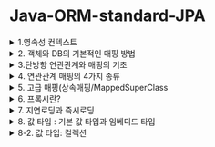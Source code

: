 # Java-ORM-standard-JPA


<details>
  <summary>1.영속성 컨텍스트</summary>
  <div markdown="1">
  

### 1. 영속성 컨텍스트

-영속성 컨텍스트는 JPA에서 가장 중요한 개념중 하나로,  **논리적인 개념, 눈에 보이지 않으며 Entity를 영구히 저장하는 환경** 이라는 뜻이다.



영속성 컨텍스트를 이해하기전에 먼저 EntityManagerFactory와 EntityManager를 간단하게 이해하고 넘어가자.



- EntityManagerFactory는 고객이 요청이 올 때마다 (쓰레드가 하나 생성될 때마다) EntityManager를 생성한다.
- EntityManager는 내부적으로 DB connection pool을 사용해서 DB에 접근한다.
- EntityManagerFactory
  - JPA 는 EntityManagerFactory 를 만들어야 한다.
  - application loading 시점에 DB 당 딱 하나만 생성되어야 한다.
  -  WAS 가 종료되는 시점에 EntityManagerFactory 를 닫는다. 그래야 내부적으로 Connection pooling 에 대한 Resource 가 Release 된다.

- EntityManager
  - 실제 Transaction 단위를 수행할 때마다 생성한다.
  - 즉, 고객의 요청이 올 때마다 사용했다가 닫는다.
  - thread 간에 공유하면 안된다. (사용하고 버려야 한다.)
- EntityTransaction
  - Data 를 “변경”하는 모든 작업은 반드시 Transaction 안에서 이루어져야 한다.
  - 단순한 조회의 경우는 상관없음.
  - 

엔티티의 생명주기는 크게 4가지로 나뉜다.

1. 비영속(new/ transient ) 상태 : 영속성 컨텍스트와 전혀 관계가 없는 새로운 상태

   ![비영속상태](https://user-images.githubusercontent.com/39195377/97031972-06513980-159c-11eb-81c4-fde00dc09533.PNG)

   -객체를 단순히 '생성만' 한 상태로, 영속성 컨텍스트와는 전혀 관계가 없다.

   ```java
   Member member = new Member();
   member.setId("member1");
   member.setUsername("회원1");
   ```

   

2. 영속(managed) 상태 : 영속성 컨텍스트에 **관리** 되는 상태

  ![영속상태](https://user-images.githubusercontent.com/39195377/97031995-0cdfb100-159c-11eb-8bf9-e03d3a4b43eb.PNG)


   -영속성 컨텍스트에 저장되어있는 상태

   -persist는 DB에 쿼리를 날려 DB에 저장하는 작업이 아닌, 객체(Entity)를 영속성 컨텍스트에 저장하는 작업

   ```java
   // 객체를 생성한 상태 (비영속)
   Member member = new Member();
   member.setId("member1");
   member.setUsername("회원1");
   EntityManager entityManager = entityManagerFactory.createEntityManager();
   entityManager.getTransaction().begin();
   // 객체를 저장한 상태 (영속)
   entityManager.persist(member);
   ```

   

3. 준영속(detached) 상태 : 영속성 컨텍스트에 있다가 빠져나온(분리)된 상태

   -영속성 컨텍스트에서 지운 상태

   ```java
   // 회원 엔티티를 영속성 컨텍스트에서 분리, 준영속 상태
   entityManager.detach(member);
   ```

   

4. 삭제(removed) 상태 : 삭제된 상태

   -실제로 DB에서 삭제를 요청한 상태

   ```java
   // 객체를 삭제한 상태
   entityManager.remove(member);
   ```



★1차캐시 : 영속성 컨텍스트에는 1차캐시라는것이 존재하는데, 1차캐시를 영속성 컨텍스트라고 이해해도 좋다.

![1차캐시](https://user-images.githubusercontent.com/39195377/97031946-00f3ef00-159c-11eb-9a44-cdbbc0414d51.PNG)

```java
//엔티티를 생성한 상태(비영속) 
Member member = new Member(); 
member.setId("member1"); 
member.setUsername("회원1");   
//엔티티를 영속(1차캐시에 저장)
em.persist(member);
```



**영속성 컨텍스트는 아래와 같은 메커니즘을 가지고 동작한다. Member라는 객체로 예를 들겠다.**

1. 먼저 JPA에서 member라는 객체를 조회하면, DB에 select 쿼리문을 날려서 조회를 하기 전에 1차캐시에 조회하려던 member가 저장되어있는지 확인한다.
2. 만약 1차캐시에 **이미 저장되어있다면** 조회 쿼리를 날리지 않고 1차 캐시에 있는 데이터를 가져온다.
3. 만약 1차 캐시에 데이터가 존재하지 않는다면 조회 쿼리를 날린 후 DB에서 조회를 하고 1차캐시에 저장한 다음에 값을 반환한다.

그러나 사실 1차 캐시는 큰 성능 이점을 가지고 있지는 않다. 

EntityManger는 트랜잭션 단위로 만들고, 해당 DB 트랜잭션이 종료될때 같이 종료된다. 즉 1차 캐시도 모두 소멸되기 때문에 아주 짧은 찰나의 순간에만 성능 이점을 가진다.



★영속성 컨텍스트는 동일성을 보장한다.

```java
Member a = entityManager.find(Member.class, "member1");
Member b = entityManager.find(Member.class, "member1");
System.out.println(a == b); // 동일성 비교 true
```

- 영속 Entity 동일성(==비교) 를 보장해준다.
- member1 이라는 Entity를 2번 조회하면, select 조회 쿼리가 한번만 나가고, 그 이후에 조회되는것은 1차캐시에 가져오기때문에 조회쿼리가 나가지 않는다.



★엔티티 등록시, 트랜잭션을 지원하는 쓰기지연

```java
transaction.begin(); // Transaction 시작
entityManager.persist(memberA);
entityManager.persist(memberB);
// 이때까지 INSERT SQL을 DB에 보내지 않는다.
// 커밋하는 순간 DB에 INSERT SQL을 보낸다.
transaction.commit(); // Transaction 커밋 

```

![쓰기지연](https://user-images.githubusercontent.com/39195377/97031981-09e4c080-159c-11eb-95e1-bdf569314fb8.PNG)

쓰기지연은 아래와 같은 메커니즘으로 실행된다.

1. entityManager.persist(memberA) 가 실행되면, memberA를 1차캐시에 저장한다.
2. 1)과 동시에 JPA가 Entity를 분석하여 insert 쿼리를 만든다.
3. insert 쿼리를 바로 실행하지 않고 쓰기 지연 SQL 저장소에 쌓아둔다.
4. memberB도 동일하게 이루어진다.
5. tansaction.commit() 호출과 동시에 쓰기지연 SQL 저장소에 쌓여있는 쿼리들을 실행한다.



★JPA는 엔티티 '수정'시 변경 감지(Dirty Checking)을 지원한다.

```java
transaction.begin(); // Transaction 시작

// 영속 엔티티 조회
Member memberA = em.find(Member.class, "memberA");

// 영속 엔티티 데이터 수정
memberA.setUsername("hi");
memberA.setAge(10);

transaction.commit(); // Transaction 커밋
```

위 코드는 이미 생성된 entity의 정보를 변경하는 과정이다. 이 과정을 보면 아래와 같은 의문이 생길 수 있다.

```java
 em.update(member) 또는 em.persist(member) 
     //이런 코드가 있어야 하지 않을까???
```

아니다. 필요없다. Entity 데이터만 수정하고 commit하면 알아서 DB에 반영된다.

즉, 데이터를 set하면 해당 데이터의 변경을 감지하여 자동으로 UPDATE 쿼리가 실행된다.

**(실무에서는 set 사용을 지양해야 한다.)**

![변경감지](https://user-images.githubusercontent.com/39195377/97031963-04877600-159c-11eb-830d-96fa1dbff703.PNG)

변경 감지는 아래와같은 매커니즘으로 동작한다.

1. commit()을 하면 , <u>**flush()**</u> 가 일어날때 1차캐시에 있는 스냅샷과 일일이 비교한다.
2. 변경사항이 있으면 UPDATE 쿼리를 만들어서 쓰기 지연 SQL에 쌓아둔다.
3. UPDATE 쿼리 실행 후 commit() 한다

<u>**flush()**</u> : 영속성 컨텍스트에 저장된 데이터들을 DB에 반영하는 작업 (commit할때 자동으로 발생) 이다. <u>여기서 주의해야 할 점은, flush()는 영속성 컨텍스트의 값을 비우는 작업이 아니고, 단순히 DB에 반영하는 작업이다.</u>



JPA에서 flush는 아래 세 가지 상황에 발생한다.

1. entityManager.flush() 로 직접 호출
2. 트랜잭션 커밋 
3. JPQL 쿼리를 실행

3번의 경우(JPQL 쿼리 실행시 자동으로 flush)의 이유는 아래와 같다.

```java
entityManager.persist(memberA);
entityManager.persist(memberB);
entityManager.persist(memberC);

//바로 아래에 JPQL을 실행한다고 가정해보자. 
//여기선 간단하게 member를 조회하는 JPQL을 실행한다고 가정
query = entityManager.createQuery("select m from member m", Member.class);
List<Member> members = query.getResultList();
```

만약 위의 코드와 같이 memberA~memberC까지 영속성 컨텍스트에 저장했다고 가정하자.

아직 트랜잭션 커밋이 일어나기 전이라 memberA~memberC는 DB에 저장되기 전 상태이다.

따라서 JPQL 실행시 아무런 값도 반환되지 않는다.

이러한 문제를 방지하기 위해 JPA는 기본적으로 JPQL 실행시 자동으로 flush를 실행한다.


  </div>
</details>

<details>
  <summary>2. 객체와 DB의 기본적인 매핑 방법</summary>
  <div markdown="1">
    
   # 객체와 DB의 기본적인 매핑 방법

### 엔티티 매핑

1. ##### @Entity

   -@Entity가 붙은 클래스는 JPA가 관리하는 '엔티티' 라고 부른다.

   -JPA를 사용해서 테이블과 매핑할 클래스에는 필수적으로 @Entity를 붙여야 한다.

   - @Entity 사용시 주의사항

     - 기본 생성자 필수

     => 자바에서는 기본 생성자를 자동으로 생성해준다. 하지만 임의로 파라미터가 있는 생성자를 사용할 경우 기본 생성자를 직접 생성해줘야 한다.

     - final class, enum, interface, inner class는 @Entity로 엔티티 등록을 할 수없다.

     - DB에 저장할 필드는 final로 선언하면 안된다.

     

   - Entity 속성

     - @Entity(name = "Member") 

       => JPA에서 사용할 엔티티 이름을 지정한다. 기본값은 [클래스 이름] 이며, **가급적이면 기본값을 사용하는것이 좋다.**

     - 기본값은 그냥 @Entity만 선언하면 된다.

2. 필드와 컬럼 매핑

   ex) 1. 회원은 일반 회원과 관리자로 구분해야 한다.

    	2. 회원 가입일과 수정일이 있어야 한다.

    	3. 회원을 설명할 수 있는 필드가 있어야 한다. 이 필드는 길이 제한이 없다.

   ```java
   public enum RoleType {
     USER, ADMIN
   }
   //회원 권한 설정을 위한 enum 타입
   ```

   

   ```java
   @Entity
   @Table(name = "MBR")
   public class Member {
     @Id
     private Long id;
   
     @Column(name = "name")
     private String username;
   
     private Integer age;
   
     @Enumerated(EnumType.String)
     private RoleType roleType;
   
     @Temporal(TemporalType.TIMESTAMP)
     private Date createDate;
   
     @Temporal(TemporalType.TIMESTAMP)
     private Date lastModifiedDate;
   
     @Lob
     private String description;
   
     @Transient
     private int temp;
   
     public Member() {
   
     }
   }
   ```

   - @Id 사용

     - 기본키 (PK) 매핑시 사용하며, 기본키에 사용한다.

   - @Column

     - @Column(name = "name") : 객체명과 DB의 컬럼명을 다르게 하고 싶은 경우, DB 컬럼명으로 설정할 이름을 name의 속성으로 적는다.

       =>예를들어, 객체의 이름은 username인데 DB에는 name으로 저장하고 싶을때

     - updatable

       컬럼을 수정했을 때 DB에 추가를 할 것인지 여부를 선택한다.

       @Column(updatable = false) 인 경우, 변경이 되어도 DB에 반영하지 않는다.

     - nullable

       @Column(nullable = false) : NOT NULL 제약조건이 된다.

     - unique

       잘 사용하지 않는다. 그 이유는 ```constraint UK_ewkrjwel239flskdfj01 unique (name) ```과 같이 유니크 네임을 랜덤으로 생성하기 때문이다.

     - length

       문자 길이 제약조건으로, String 타입에만 사용할 수 있다.

   - @Enumerated

     - Enum Type 매핑

       Enum 객체 사용시 해당 어노테이션을 사용해야 한다.

       DB에는 Enum Type이 존재하지 않으므로 (비슷한건 존재함) 반드시 붙여줘야한다.

     - EnumType에는 두가지 속성이 있는데, ORDINAL과 String이 있다.

       ORDINAL은 enum의 순서를 DB에 저장하는 것이고(기본값), String은 enum의 이름대로 DB에 저장하는 것이다.

       **실무에서는 반드시 EnumType.String을 사용하자. 그 이유는 새로운 요구사항이 추가될때 그 새로운 요구사항을 enum class의 맨 앞에 추가할 경우 순서가 변경되어 저장되기 때문이다.**

   - Tempora

     - 날짜 Type에 붙여주는 어노테이션이다.
     - **<u>java8의 도입과 동시에 LocalDate(date), 와 LocalDateTime(timestamp)가 도입되면서, 사용할 일이 없어졌다.</u>**

   - Lob

     - DB에서 varchar를 넘어서는 큰 내용을 넣고 싶은 경우 해당 annotation을 사용
     - @Lob에는 지정할 수 있는 속성이 없다.

   - @Transient

     - 특정 필드를 컬럼에 매핑하지 않음 (DB저장,조회 불가능)

     - DB에 관계없이 메모리에서만 사용하고자 하는 객체에 해당 annotation을 사용

       즉, 메모리상에서만 임시로 어떠한 값을 보관하고 싶을때 사용한다.
       
      
      
  
  
 
 ### 기본 키 매핑
 

1. 직접 할당 : @Id만 사용



2. 자동생성의 4가지 방법(@GeneratedValue)

   1. **IDENTITY**

      - @GeneratedValue(strategy = GenerationType.IDENTITY)
      - 즉, id 값을 null로 하면 DB가 알아서 AUTO_INCREMENT 해준다.
      - 기본 키 생성을 데이터베이스에 위임한다.

      ```java
      public class Member {
        @Id
        @GeneratedValue(strategy = GenerationType.IDENTITY)
        private Long id; 
      }
      ```

      ```mysql
      // H2
      create table Member (
        id varchar(255) generated by default as identity,
        ...
      )
      // MySQL
      create table Member (
        id varchar(255) auto_increment,
        ...
      )
      ```

      - IDENTITY 전략은 entityManager.persist 시점에 즉시 INSERT 쿼리를 실행하고, DB에서 식별자를 조회한다.

        ->이 전략은 ID값을 설정하지 않고 INSERT 쿼리를 날리며, 그때 id값을 자동으로 생성한다.  AUTO_INCREMENT는 DB에 INSERT SQL을 실행한 이후에 id 값을 알 수 있다.
        즉, id 값은 DB에 값이 들어간 이후에서야 알 수 있다는 것이다.

      - ID값을 DB에 값이 저장된 이후에 알게 되었을때 문제점은 ?

        ->영속성 컨텍스트에서 해당 객체가 관리되려면 무조건 기본키(PK) 값이 있어야 한다.

        ->하지만 이 경우 PK값은 DB에 들어가봐야 (commit 이후) 알 수 있다.

        ->다시 말해서 IDENTITY 전략의 경우 영속성 컨텍스트의 1차 캐시 안에 있는 @Id 값은 DB에 넣기 전까지는 세팅을 할 수 없다는 것이다.

        - 이 문제를 해결하기 위해, IDENTITY 전략에서만 예외적으로 persist() 시점에 바로 DB의 INSERT 쿼리를 날린다.

   2. SEQUENCE

      - 데이터베이스의 Sequence Object를 사용한다.
      - DB Sequence는 유일한 값 순서대로 생성하는 특별한 데이터베이스 오브젝트다.

   3. TABLE

      - @GeneratedValue(strategy = GenerationType.TABLE)
      - 키 생성 전용 테이블을 하나 만들어서 데이터베이스 시퀀스를 흉내내는 전략
      - @TableGenerator 필요
      - 모든 DB에 적용 가능하지만, 최적화 되어있지 않은 테이블을 직접 사용하기 때문에 성능 이슈가 있다.
      - 운영서버에서 사용하기에 적합하지 않는 전략이다.

   4. AUTO

      - @GeneratedValue(strategy = GenerationType.AUTO)
      - 기본 설정 값
      - 방언에 따라 위의 세가지 전략을 자동으로 저장한다.



​	★권장하는 식별자 구성 전략

​	**(Long형) + (대체키) + (적절한 키 생성 전략)**

 	1. LongType 사용
 	2. 대체키 사용: 랜덤 값, 유휴 ID 등 비즈니스와 전혀 관계없는 값 사용
 	3. AUTO_INCREMENT 또는 Sequnce Object 사용



​	[Long Type을 사용해야 하는 이유]

- int : 0이 있다.
- Integer : 10억 정도 까지만 가능하다
- Long : 이걸 사용하자!
  </div>
</details>


<details>
  <summary>3.단방향 연관관계와 매핑의 기초</summary>
  <div markdown="1">
    
   # 단방향 연관관계와 매핑의 기초

### 목표

- 객체와 테이블 연관관계의 차이를 이해한다.
- 객체의 참조와 테이블의 외래키를 어떻게 매핑하는지 이애햐한다.
- 방향과 매핑종류, 연관관계 주인이라는 용어를 이해한다.
  - 단방향, 양방향
  - 다대일(N:1) , 일대다(1:N), 일대일(1:1) , 다대다(N:N)
  - 연관관계의 주인(Owner)
    - 객체의 양방향 연관관계에서는 관리하는 주인이 필요하다.



### 예제 시나리오

- 회원과 팀이 있다

- 회원은 하나의 팀에만 소속될 수 있다.

- 회원과 팀은 다대일(N:1) 관계이다.

  ->  여러 회원이 하나의 팀에 속할 수 있다.



1. 객체를 테이블에 맞추어 모델링하기 (연관관계가 없는 객체)
![객체를 테이블메 마추어서](https://user-images.githubusercontent.com/39195377/97140495-189bc500-17a0-11eb-9ae9-041534bedccb.PNG)

   **Member**

   ```java
   @Entity
   public class Member {
     @Id
     @GeneratedValue
     private Long id;
     
     @Column(name = "USERNAME")
     private String username;
     
     private int age;
     
     @Column(name = "TEAM_ID")
     private Long teamId;
     ...
   }
   ```

   **Team**

   ```java
   @Entity
   public class Team {
     @Id
     @GeneratedValue
     private Long id;
     
     private String name;
     ...
   }
   ```

   위의 코드처럼 객체를 테이블에 맞추어 모델링 했을 때의 문제점은 무엇인가?

   - 저장의 경우를 살펴보자

     ```java
     // 팀 저장
     Team team = new Team();
     team.setName("TeamA");
     entityManager.persist(team);	// PK값이 세팅된 상태 (영속 상태)
     // 회원 저장
     Member member = new Memeber();
     member.setName("member1");
     member.setTeamId(team.getId());	// 외래키 식별자를 직접 다룸  
     entityManager.persist(member);
     ```

     바로 **외래키의 식별자를 직접 다뤄야 하는(저장해야하는) 문제점이 있다.**

     - Team 객체를 영속화 한 후 Member에 팀을 설정할때, 외래키인 TeamId도 함께 직접 세팅해줘야 한다.
     - 물론 애플리케이션의 구동은 정상적으로 이루어지지만 객체 지향적인 방법이 아니다.

   - 다음으로 조회의 경우를 살펴보자.

     ```java
     // 조회
     Member findMember = entityManager.find(Member.class, member.getId());
     // 연관 관계가 없음 (못가져옴)
     Team findTeam = entityManger.find(Team.class, team.getId());
     ```

     ```java
     // 먼저 식별자를 가져와야 함 (가져옴)
     Long findTeamId = findMember = findMember.getTeamId();
     Team findTeam = entityManger.find(Team.class, team.getId());
     ```

     - 연관관계가 없기 때문에 식별자를 통해 다시 팀을 조회해야 한다.
     - 즉, 조회를 두 번 해야 하며, 객체 지향적인 방법이 아니다.

 ★결론적으로, 객체를 테이블에 맞추어 데이터 중심으로 모델링 하면 협력 관계를 만들 수 없다.

- 테이블 : 외래키로 조인을 사용해서 연관된 테이블을 찾는다.
- 객체 : 참조를 사용해서 연관된 객체를 찾는다.

​     => 테이블과 객체 사이에는 이러한 큰 간격이 존재하게 되는 것이다.





2. 객체 지향 모델링(객체의 연관관계 사용)

   ![다대일연관관계](https://user-images.githubusercontent.com/39195377/97140497-189bc500-17a0-11eb-95d4-470dd0b49d95.PNG)

   ```java
   @Entity
   public class Member {
     @Id
     @GeneratedValue
     @Column(name = "MEMBER_ID")
     private Long id;
     
     @Column(name = "USERNAME")
     private String username;
     
     private int age;
     
   //기존 연관관계 삭제
   //  @Column(name = "TEAM_ID")
   //  private Long teamId;
     
     @ManyToOne
     @JoinColumn(name = "TEAM_ID") // 매핑 
     private Team team;
     ...
   }
   ```

   - 외래 키 대신에 Team 객체를 넣고 TEAM_ID를 매핑한다.

   - 조인할 컬럼을 명시한다

     - JoinColumn으로 조인 컬럼을 명시한다.
     - 적지 않으면 Default값이 들어가지만, 적어주도록 하자.

   - 연관관계를 표시한다.

     - Member의 입장에서 Team은 다대일(N:1) 이다 : 여러명의 멤버가 하나의 팀에 가입할 수 있다.
     - 반대로 Team의 입장에서는 일대다(1:N) 이다. 
     - @ManyToOne 으로 연관관계를 설정하고, Team이라는 필드가 DB의 "TEAM_ID" 라는 외래 키와 매핑된다.

     ![ORM연관관계](https://user-images.githubusercontent.com/39195377/97140494-176a9800-17a0-11eb-973f-cddab167f8fc.PNG)




​		객체 지향 모델링 기준으로 저장과 조회를 살펴보자.	

```java
// 팀 저장
Team team = new Team();
team.setName("TeamA");
entityManager.persist(team);
// 회원 저장
Member member = new Memeber();
member.setName("member1");
member.setTeam(team);    // 단방향 연관관계 설정, 참조 저장
entityManager.persist(member);

Member findMember = entityManager.find(Member.class,  member.getId());
```

저장의 경우, 테이블에 맞추어 연관관계를 매핑하던 것과 다르게 setTeam에 참조를 저장한다.



조회의 경우도, 조회쿼리를 한번만 쓰면 된다.

```java
// 조회
Member findMember = em.find(Member.class, member.getId());
// 참조를 사용해서 연관관계 조회
Team findTeam = findMember.getTeam();
```


3. 객체 지향 모델링(객체의 연관관계 사용) - 양방향 연결관계

  ![양방향](https://user-images.githubusercontent.com/39195377/97143841-c5794080-17a6-11eb-95ca-0486d4b1b890.PNG)

   ```java
   @Entity
   public class Member { 
   
       @Id @GeneratedValue    
       private Long id;
   
       @Column(name = "USERNAME")    
       private String name;    
       private int age;
   
       @ManyToOne    
       @JoinColumn(name = "TEAM_ID")    
       private Team team;
       
      ...
   ```

   Team 엔티티에 컬렉션을 추가하면 양방향 매핑 완료

   ```java
   @Entity
   public class Team{
       @Id @GeneratedValue
       private Long id;
       private Sting name;
       @OneToMany(mappedBy = "team")
       List<Member> members =new ArrayList<Member>();
   }
   ```

   ex)

   ```java
   Team findTeam = entityManaer.find(Team.class, team.getId);
   int memberSize = findTeam.getMembers.size();
   ```

- 아래 그림처럼 객체 기준으로 보았을때는  Member -> Team , Team -> Member 로 단방향이 2개가 있다고 생각하면 된다.

- 그러나 테이블 연관관계는  Member <=> Team 으로, 하나의 양방향 관계를 이룬다.

- 즉, 객체의 양방향 관계는 사실 양방향 관계가 아니라 서로 다른 단방향 관계 2개이다.

 ![객체는단방향테이블은양방향](https://user-images.githubusercontent.com/39195377/97143808-b72b2480-17a6-11eb-9d0a-a9195d100bfd.PNG)



#### 테이블은 양방향 연관관계에서 '외래키'라는 것으로 관리해야한다.

- 테이블은 외래키 하나로 두 테이블의 연관관계를 관리한다.
- 위 예제에서는 두 테이블을 관리하는 외래키로 'TEAM_ID'를 사용하고 있다.
- **연관관계의 주인을 정하자.**



#### 연관관계의 주인을 정하자.

- 객체의 두 관계중 하나를 연관관계의 주인으로 지정
- 연관관계의 주인만이 외래키를 관리한다.
- 주인이 아닌쪽은 읽기만 가능(읽기 전용) 하다.
- 주인인 쪽인 mappedBy 속성을 사용하면 안된다.
- 주인이 아닌쪽에서 mappedBy 속성으로 주인을 지정해줘야 한다.
- **<u>그렇다면, 누구를 주인으로 설정해야 할까?</u>**

#### 연관관계의 주인은 **항상** , **무조건**  '다' 쪽으로 설정하자!

![멤버가연고나관계주인](https://user-images.githubusercontent.com/39195377/97143814-b8f4e800-17a6-11eb-87d5-373e20cb3d70.PNG)




★양방향 매핑시 가장 많이하는 실수 : 연관관계의 주인에 값을 입력하지 않는다.

```java
Team team = new Team();
team.setName("TeamA");
entityManager.persist(team);

Member member = new Member();
member.setName("member1");

//역방향(주인이 아닌 쪽)만 연관관계를 설정
team.getMembers().add(member);

entityManager.persist(member);

```



- mappedBy는 단순히 읽기 전용이다.
- 만약 Member를 생성하고 Team을 생성한 다음 Team에있는 mappedBy와 매핑된 컬렉션에 member의 값을 세팅해도, 아래 결과처럼 Member DB에는 아무런 변화가 없다.

![결과1](https://user-images.githubusercontent.com/39195377/97143813-b85c5180-17a6-11eb-89a3-8c8077791eb7.PNG)



양방향 매핑시 연관관계의 주인에 값을 입력해야한다.

```java
Team team = new Team();
team.setName("TeamA");
entityManager.persist(team);

Member member = new Member();
member.setName("member1");

team.getMembers().add(memeber);
//연관관계의 주인에 값 설정
member.setTeam(team);

entityManager.persist(member);
```

이렇에 연관관계의 주인에 값을 입력하면 정상적으로 DB에 저장된다.

![겨로가2](https://user-images.githubusercontent.com/39195377/97143811-b85c5180-17a6-11eb-9beb-e968124b908e.PNG)


**하지만 순수한 객체 관계를 고려한 객체지향적 설계를 위해 양쪽 모두 값을 넣어주는 습관들 들이자.**

- 주인이 아닌쪽과 주인인 쪽 모두 값을 넣어주는 연관관계 매핑 메서드를 만들자.

```java
 public void changeTeam(Team team){
        this.team = team;
        team.getMembers().add(this);
    }
```







#### 정리

★단방향 매핑와 양방향 매핑은 어렵게 생각할 필요 없이,

-  일단 먼저 단방향 매핑으로 설계를 하자.
- 그 다음에, 양방향이 필요할때 추가하도록 하자
- 이렇게 설계해도 테이블에는 전혀 영향을 주지 않는다. 





  </div>
</details>


<details>
  <summary>4. 연관관계 매핑의 4가지 종류</summary>
  <div markdown="1">
   
   # 연관관계 매핑의 4가지 종류

 들어가기 전에 

- 연관관계는 사실상 방향이라는 개념이 존재하지 않는다. 외래키 하나로 양쪽을 조인 가능하다.
- 연관관계의 주인은 항상 '다' 즉 [N] 쪽에 설정해줘야 한다.
- 참조용 필드(mappedBy)는 읽기 전용으로, 오로지 참조만 가능하다.
- 객체에서의 양방향은 A->B, B->A 처럼 참조가 2군데인 것이다.



1. 다대일 [N:1]
2. 일대다 [1:N]
3. 일대일 [1:1]
4. 다대다 [N:N]







### 1. 다대일[N:1] 

- JPA에서 가장 많이 사용하고, 꼭 알아야 하는 다중성이다.
- 아래 테이블에서 보면 DB설계상 일대다에서 '다' 쪽에 외래키가 존재해야한다. 그렇지 않으면 잘못된 설계이다.
- 테이블에서는 FK가 팀을 찾기 위해 존해하고, 객체에서 Team 필드도 Team을 참조하기 위해 존재한다.

 1-1. 다대일 단방향 매핑

- JPA의 @ManyToOne 어노테이션을 사용해서 다대일 관계를 매핑한다.
- @JoinColumn은 외래키를 매핑할 때 사용한다. name은 매핑할  외래 키의 이름이다.

```java
public class Member{
    ...
    @ManyToOne
    @JoinCoulmn(name="TEAM_ID")
    private Team team;
}
```

![다대일단방향](https://user-images.githubusercontent.com/39195377/97150589-b21fa280-17b1-11eb-9128-a9c2abad86eb.PNG)



1-2. 다대일 양방향 매핑

- 다대일 관계에서 단방향 매핑을 진행하고, 양방향 매핑을 진행할때 사용한다.
- 반대쪽에서 일대다 단방향 매핑을 해주면 된다.(객체기준으로, 컬렉션을 추가하자)
- 여기서 중요한건, 반대에서 단방향 매핑을 한다고 해서 DB테이블에 영향을 전혀 주지 않는다.
- 다대일의 관계에서 **다 쪽에서 이미 연관관계 주인**이 되어서 외래키를 관리하고 있다.



![다대일양방향](https://user-images.githubusercontent.com/39195377/97150625-bcda3780-17b1-11eb-81ca-ef9fe1561def.PNG)

- 반대쪽에서 일대다 단방향 매핑. JPA의 @OneToMany 어노테이션을 사용한다.
- 연관관계의 주인이 아니고, 어디에 매핑 되었는지에 대한 정보를 표시하는 (mappedBy="team") 을 꼭 넣어줘야 한다.
- (mappedBy = "team") 에서 team은  Member에서 외래키로 매핑된 필드명이다.

```java
public class Team {
    ...

    @OneToMany(mappedBy = "team")
    private List<Member> members = new ArrayList<>();
    
    ...
}
```



정리

- 외래키가 있는 쪽이 연관관계 주인이다.
- 양쪽을 서로 참조하도록 개발하자.





### 2. 일대다[1:N]

- 일대다 관계에서는 일이 연관관계의 주인이다.
- 일 쪽에서 외래키를 관리하겠다는 의미가 된다
- 결론 먼저 말하자면, 표준스펙에서 지원은 하지만 **실무에서는 사용을 권장하지 않는다.**



  2-1. 일대다 단방향 매핑

![일대다단방향](https://user-images.githubusercontent.com/39195377/97150684-d54a5200-17b1-11eb-9c6c-47bb72e2085f.PNG)


- 팀과 멤버가 일대다 관계이다.
- Team이 Members(컬렉션)을 가지는데, Member의 입장에서는 Team을 참조하지 않아도 된다는 설계이다. '객체'의 입장에서 생각해보면 충분히 나올수 있는 설계이다.
- 그러나 DB 테이블 입장에서 보면 무조건 일대다에서 '다' 쪽에 외래키가 들어간다.
- Team에서 members가 바뀌면, DB의 member 테이블에서 업데이트 쿼리가 나가는 상황이 발생한다.



 JPA의 @OneToMany와 @JoinColumn()을 이용해 일대다 단방향 매핑을 설정할 수 있다.

- Member는 코드상 연관관계 매핑이 없고, 팀에서만 일대다 단방향 매핑 설정

  ```java
  @Entity
  public class Team {
      ...
      @OneToMany
      @JoinColumn(name = "TEAM_ID")
      private List<Member> members = new ArrayList<>();
  ```

  

```java
Member member = new Member();
member.setUsername("MemberA");
em.persist(member);

System.out.println("-----멤버 저장");

Team team = new Team();
team.setName("TeamA");
team.getMembers().add(member);
em.persist(team);

System.out.println("-----팀 저장");

tx.commit();
```

- 이렇게 실행하면 쿼리에서 트랜잭션 커밋 시점에 create one-to-many row로 시작되는 주석과 함께 Member 테이블을 업데이트 하는 **쿼리가 나간다.**



★일대다 단방향의 정리

- 일대다 단방향은 일대다의 일이 연관관계 주인이다.
- 테이블 일대다 관계는 항상 다(N)쪽에 외래키가 있다.
- 객체와 테이블의 **패러다임 차이** 때문에 객체의 반대편 테이블의 외래키를 관리하는 특이한 구조다.
- @JoinColumn을 반드시 사용해야 한다. 그렇지 않으면 조인 테이블 방식을 사용한다.



★일대다 단방향 매핑의 문제점과 해결방안

- 일단 업데이트 쿼리가 나간다. 성능상 좋지 않으나 크게 문제되지는 않는다.
- 위 예시로 살펴보면, Team의 엔티티를 수정했는데 Member의 엔티티가 업데이트되는 상황이 발생한다.
- 테이블이 적을때는 크게 문제가 되지 않지만 실무에서는 테이블이 수십개가 엮어서 돌아간다.

- 참고로, 일대다 양방향 매핑은 JPA 공식적으로 존재하지 않는 방법이다.

### 따라서, 다대일 단방향 매핑을 사용하고, 필요시 양방향 설정을 사용하자.





### 3. 일대일[1:1]

- 일대일 관계는 그 반대도 일대일이다.
- 일대일 관계는 특이하게 주 테이블이나 대상 테이블 중에 외래 키를 넣을 테이블을 선택 가능하다.
  - 주 테이블에 외래키 저장
  - 대상 테이블에 외래 키 저장
- 외래키에 데이터베이스 유니크 제약조건이 추가되어야 일대일 관계가 가능하다.



3-1. 일대일 - 주 테이블에 외래키 단방향
![일대일 주테이블 단방향](https://user-images.githubusercontent.com/39195377/97150731-e98e4f00-17b1-11eb-97ed-a73edfec651a.PNG)


- 회원이 딱 하나의 락커를 가지고 있는 상황이다. 반대로 락커도 회원 한명만 할당 받을 수 있다. 이때, 둘의 관계는 일대일 관계이다.
- 이 경우 멤버를 주 테이블로 보고 주 테이블 또는 대상 테이블에 외래키를 지정할 수 있다.
- 다대일[N:1] 단방향 관계와 JPA 어노테이션만 달라지고 거의 유사하다.



3-1-2. 일대일- 주 테이블에 외래키 양방향

- 다대일[N:1] 양방향 매핑처럼 외래키가 있는곳이 연관관계의 주인이다.

- JPA @OneToOne 어노테이션으로 일대일 단방향 관계를 매핑하고, @JoinColumn을 넣어준다.

  - 여기까지만 매핑하면 단방향 관계이고, 

    ```java
    @Entity
    public class Member {
        ...
            
        @OneToOne
        @JoinColumn(name = "locker_id")
        private Locker locker;
     
        ...
    }
    ```

- 반대편에 mappedBy를 적용시켜주면 일대일 양방향 관계 매핑이 된다.

  ```java
  @Entity
  public class Locker {
      ...
          
      @OneToOne(mappedBy = "locker")
      private Member member;
  }
  ```

- 마찬가지로, mappedBy는 읽기 전용으로 참조만 가능하다.



3-2-1. 일대일 - 대상 테이블에 외래키 단방향

- 일대일 관계에서 대상 테이블에 외래키를 단방향으로 저장하는 방식은 지원하지 않는다.



3-2-2. 일대일 - 대상 테이블에 외래키 양방향

- 일대일 주 테이블에 외래 키 양방향 매핑을 반대로 뒤집었다고 생각하면 된다. 매핑 방법은 같다.

- 주 테이블은 멤버 테이블이지만, 외래 키를 대상 테이블에서 관리하고 주 테이블의 락커 필드는 읽기 전용이 된다.

  

일대일 정리

- 주 테이블에 외래키

  - (주 테이블은 많이 접근하는 테이블로 설정하자.)
  - 주 테이블에 외래키를 두고 대상 테이블을 찾는 방식
  - 객체지향 개발자들이 선호하고, JPA 매핑이 편리하다
  - 주 테이블만 조회해도 대상 테이블에 데이터가 있는지 확인 가능하다.
  - 그러나, 값이 없으면(예를들어, member가 locker를 사용하지 않음) NULL을 허용해야한다.

- 대상 테이블에 외래키

  - 대상 테이블에 외래 키가 존재한다.

  - 전통적인 데이터베이스 개발자들이 선호하는 방식이다. NULL을 허용해야하는 문제도 없다.

  - 주 테이블과 대상 테이블을 일대일에서 일대다 관계로 변경할 때 테이블 구조를 유지할 수 있

  - 코드상에서는 주로 멤버 엔티티에서 락커를 많이 엑세스 하는데, 어쩔 수 없이 양방향 매핑을 해야한다.

    - 일대일 - 대상 테이블에 외래 키 단방향 매핑을 JPA에서 지원하지 않으므로, 단방향 매핑만 해서는 멤버 객체를 업데이트 했을 때 락커 테이블에 FK를 업데이트 할 방법이 없다. 따라서 양방향 매핑을 해야 한다. 

    

    

    ### 4. 다대다[N:N]

    - 결론부터 말하자면, 다대다는 실무에서 사용하지 말아야 한다.
    - 다대다 (@ManyToMany)는 각각 일대다, 다대일 관계로 풀어서 사용하자.
    - 연결 테이블용 엔티티를 추가한다. 연결 테이블을 엔티티로 승격시킨다.
    - JPA가 만들어준 숨겨진 매핑테이블의 존재를 바깥으로 꺼낸다고 생각하자.

    

  ![다대다](https://user-images.githubusercontent.com/39195377/97150771-f4e17a80-17b1-11eb-8256-9962af9d1559.PNG)


    

    위 그림과 같은 다대다 관계를 아래처럼 풀어낼 수 있다.

    

    - Member 엔티티에서 @OneToMany 관계로 변경한다.

      ```java
      @Entity
      public class Member {
          ...
              
          @OneToMany(mappedBy = "member")
          private List<MemberProduct> memberProducts = new ArrayList<>();
      ​
          ...
      }
      ```

      

    - Product도 마찬가지로 @OneToMany 관계로 변경한다.

      ```java
      @Entity
      public class Product {
      
          ...
      
          @OneToMany(mappedBy = "product")
          private List<MemberProduct> members = new ArrayList<>();
          
          ...
      }
      ```

    

    - MemberProduct
      - 연결 테이블을 엔티티르 승격시킨 테이블이다. 그리고 @ManyToOne 매핑을 두개 한다.
      - 여기서 추가 데이터가 들어간다면 아예 의미있는 엔티티 이름으로 변경 될 것이다.

    ```java
    @Entity
    @Getter
    @Setter
    public class MemberProduct {
    
        @Id
        @GeneratedValue(strategy = GenerationType.IDENTITY)
        private Long id;
    
        @ManyToOne
        @JoinColumn(name = "member_id")
        private Member member;
    
        @ManyToOne
        @JoinColumn(name = "product_id")
        private Product product;
    }
    ```

    

    

    
  </div>
</details>

<details>
  <summary>5. 고급 매핑(상속매핑/MappedSuperClass</summary>
  <div markdown="1">
  
  # 고급 매핑



###  상속 관계 매핑

- 객체에서는 상속이라는 개념이 존재하지만, 관계형 데이터베이스는 상속 관계가 존재하지 않는다.

- 슈퍼타입, 서브타입 관계라는 모델링 기법이 상속과 유사하다.

- 상속관계 매핑이라는 것은 객체의 상속 구조와 DB의 슈퍼타입, 서브타입 관계를 매핑하는 것이다.

  ![상속매핑1](https://user-images.githubusercontent.com/39195377/97332065-5fcba800-18bd-11eb-9d46-d22903c57922.PNG)



##### 객체의 상속 관계 예제

- Item

```java
@Entity
@Inheritance(strategy = InheritanceType.XXX) // 상속 구현 전략 선택
public class Item {

    @Id
    @GeneratedValue(strategy = GenerationType.IDENTITY)
    private Long id;

    private String name;
    private int price;
}
```

- Album

  ```java
  @Entity
  public class Album extends Item {
      private String artist;
  }
  ```

- Movie

  ```java
  @Entity
  public class Movie extends Item {
  
      private String director;
      private String actor;
  }
  ```

- Book

  ```java 
  @Entity
  public class Book extends Item {
  
      private String author;
      private String isbn;
  }
  ```

  

 #### 슈퍼타입 서브타입 논리 모델을 실제 물리 모델로 구현하는 방법에는 3가지가 있다.

1. **각각 테이블로 변환 -> 조인전략(JOINED)**

   
![조인전략](https://user-images.githubusercontent.com/39195377/97332067-60643e80-18bd-11eb-95ab-d126d8bad349.PNG)

   - 가장 정규화 된 방법으로 구현하는 방식이다.
   - name,price가 ITEM 테이블에만 저장되고, Album, movie, book이 각자의 데이터에 저장된다.
   - @Inheritance(strategy = InheritanceType.JOINED) 전략
     - 하이버네이트 조인전략에서는 @DiscriminatorColumn을 선언하지 않으면 DTYPE 컬럼이 생성되지 않는다.
     - 어차피 조인하면 앨범인지 무비인지 알 수 있다. 그래도 DTYPE( @DiscriminatorColumn)을 선언하는 것이 명확하다. 넣어주는 습관을 들이자

   ```java
   @Entity
   @Inheritance(strategy = InheritanceType.JOINED)
   @DiscriminatorColumn // 하위 테이블의 구분 컬럼 생성(default = DTYPE)
   public class Item {
   
       @Id
       @GeneratedValue(strategy = GenerationType.IDENTITY)
       private Long id;
   
       private String name;
       private int price;
   }
   ```

   

   - 실제 실행된 DDL

     - 테이블 4개 생성(item,album,movie,book)
     - 하위 테이블에 외래키 제약조건 생성. 하위 테이블 입장에선 ITEM_ID가 PK 이면서 FK

     ```sql
     Hibernate: 
         create table Album (
            artist varchar(255),
             id bigint not null,
             primary key (id)
         )
     Hibernate: 
         create table Book (
            author varchar(255),
             isbn varchar(255),
             id bigint not null,
             primary key (id)
         )
     Hibernate: 
         create table Item (
            DTYPE varchar(31) not null,
             id bigint generated by default as identity,
             name varchar(255),
             price integer not null,
             primary key (id)
         )
     Hibernate: 
         create table Movie (
            actor varchar(255),
             director varchar(255),
             id bigint not null,
             primary key (id)
         )
         
         
     Hibernate: 
         alter table Album 
            add constraint FKcve1ph6vw9ihye8rbk26h5jm9 
            foreign key (id) 
            references Item
     Hibernate: 
         alter table Book 
            add constraint FKbwwc3a7ch631uyv1b5o9tvysi 
            foreign key (id) 
            references Item
     Hibernate: 
         alter table Movie 
            add constraint FK5sq6d5agrc34ithpdfs0umo9g 
            foreign key (id) 
            references Item
     ```

   - 만약 Movie의 객체를 저장하면 다음과 같은 과정이 일어난다.

     1. Insert 쿼리가 두개 나간다. Item테이블과 Movie테이블 

     2. DTYPE은 클래스 이름이 Default로 저장된다.

        ```sql
        Hibernate: 
            select
                movie0_.id as id2_2_0_,
                movie0_1_.name as name3_2_0_,
                movie0_1_.price as price4_2_0_,
                movie0_.actor as actor1_3_0_,
                movie0_.director as director2_3_0_ 
            from
                Movie movie0_ 
            inner join
                Item movie0_1_ 
                    on movie0_.id=movie0_1_.id 
            where
                movie0_.id=?
        ```

        

   

   #### 조인 전략의 장점과 단점

   - 장점
     - 테이블 정규화
     - 외래키 참조 무결성 제약조건 활용
     - 저장공간 효율화
   - 단점
     - 조회시 조인을 많이 사용, 성능 저하 우려
     - 조회 쿼리가 복잡함
     - 데이터 저장시 INSERT SQL을 2번 호출

   

   

   2. **단일 테이블 전략**

  ![단일테이블전략](https://user-images.githubusercontent.com/39195377/97332057-5f331180-18bd-11eb-9d7c-c2f76bea504a.PNG)

   - 서비스 규모가 크지 않고, 굳이 조인 전략을 선택해서 복잡한 쿼리를 사용할 필요가 없다고 판단될 때 사용한다.
   - 한 테이블에 전부다 저장하고, DTYPE으로 구분하는 방법이다.
   - INSERT 쿼리도 한 번, SELECT 쿼리도 한 번 이다.
   - **@Inheritance(strategy = InheritanceType.SINGLE_TABLE)**
     - 단일 테이블 전략에서는 @DiscriminatorColumn이 없으면 테이블 구분이 불가능하다.
     - 따라서 필수로 사용해줘야하는데, @DiscriminatorColumn을 선언하지 않아도 Default로 DTYPE이 생성된다.

   ```java
   @Entity
   @DiscriminatorColumn
   @Inheritance(strategy = InheritanceType.SINGLE_TABLE)
   public class Item {
   
       @Id
       @GeneratedValue(strategy = GenerationType.IDENTITY)
       private Long id;
   
       private String name;
       private int price;
   }
   ```

   - 실제 실행된 DDL :통합 테이블이 하나 생성된다.

     ```sql
     Hibernate: 
         create table Item (
            DTYPE varchar(31) not null,
             id bigint generated by default as identity,
             name varchar(255),
             price integer not null,
             artist varchar(255),
             author varchar(255),
             isbn varchar(255),
             actor varchar(255),
             director varchar(255),
             primary key (id)
         )
     ```

   - 만약 저장, 조회를 실행하면 ?

     - 조인 전략과 다르게 조인하지 않는다. 그냥 Item 테이블을 조회하고, DTYPE을 검색조건으로 추가한다.

     ```sql
     Hibernate: 
         select
             movie0_.id as id2_0_0_,
             movie0_.name as name3_0_0_,
             movie0_.price as price4_0_0_,
             movie0_.actor as actor8_0_0_,
             movie0_.director as director9_0_0_ 
         from
             Item movie0_ 
         where
             movie0_.id=? 
             and movie0_.DTYPE='Movie'
     ```

​		

		#### 	단일 테이블 전략의 장점과 단점

- 장점
  - 조인이 필요 없다. 일반적으로 조회 성능이  빠르다.
  - 조회 쿼리가 단순하다
- 단점
  - 예를들어, Movie 엔티티를 저장하고 조회했다고 생각해보자.
  - 그럼 Book의 isbn이나 저자 등등은 null을 허용해야 하는 문제점이 생긴다.
  - 규모가 큰 프로젝트에서는 단일 테이블에 모든 것을 저장하므로 테이블이 커짐에 따라 오히려 조회 성능이 느려질 수 있다.





3. **구현 클래스마다 테이블 전략**

   ![구현클래스마다테이블전략](https://user-images.githubusercontent.com/39195377/97332045-5e01e480-18bd-11eb-98a8-1bcbf0b2480b.PNG)

- 조인 전략과 유사하지만, 슈퍼 타입의 컬럼들을 서브 타입으로 내린다. NAME, PRICE 컬럼들이 중복되도록 허용하는 전략이다.
- 이 전략은 데이터베이스 설계자와 ORM 전문가 둘다 추천하지 않는 전략이다.



- 장점
  - 서브 타입을 명확하게 구분해서 처리할 떄 효과적
  - not null 제약조건 사용 가능
- 단점
  - 여러 자식 테이블을 함께 조회할때 성능이 느림(
  - 자식 테이블을 통합해서 쿼리하기 어려움







### MappedSuperClass

- 객체 입장에서 공통 매핑 정보다 필요할 떄 사용한다

- 예를들어, 수정한 날짜, 수정한 사람 등등

- 이렇게 공통 매핑 정보가 필요할 때, 부모 클래스에 선언하고 속성만 상속 받아서 사용하고 싶을때 사용한다.

- DB 테이블과는 전혀 상관 없다. 

 ![맵드슈퍼](https://user-images.githubusercontent.com/39195377/97332061-5fcba800-18bd-11eb-99a3-b5a40e0f6488.PNG)



​	쉬운 내용이라 코드만 봐도 쉽게 이해할 수 있다.

- 생성자, 생성시간, 수정자, 수성시간 등 모든 엔티티에 공통으로 사용하고 싶은 상황이다.

- 아래 코드와 같이 BaseEntity를 정의한다.

- BaseEntity class는 매핑정보만 상속받는 Superclass라는 의미의 @MappedSuperClass를 선언한다.

  ```java
  @Getter
  @Setter
  @MappedSuperclass
  public abstract class BaseEntity {
  
     private String createdBy;
  
     private LocalDateTime createdDate;
  
     private String lastModifiedBy;
  
     private LocalDateTime lastModifiedDate;
  }
  ```

-  BaseEntity를 상속

  ```java
  @Entity
  public class Member extends BaseEntity {
      ...
  }
  
  @Entity
  public class Team extends BaseEntity {
      ...
  }
  ```

- BaseEntity를 상속받은 엔티티들의 DDL을 살펴보자

  ```sql
  Hibernate: 
      create table Member (
         id bigint generated by default as identity,
          createdBy varchar(255),
          createdDate timestamp,
          lastModifiedBy varchar(255),
          lastModifiedDate timestamp,
          age integer,
          description clob,
          roleType varchar(255),
          name varchar(255),
          locker_id bigint,
          team_id bigint,
          primary key (id)
      )
  Hibernate: 
      create table Team (
         id bigint generated by default as identity,
          createdBy varchar(255),
          createdDate timestamp,
          lastModifiedBy varchar(255),
          lastModifiedDate timestamp,
          name varchar(255),
          primary key (id)
      )
  ...
  ```



	#### MappedSuperClass 정리

- 공통 매핑 정보가 필요할 때 사용한다.
- 상속관계 매핑도 아니고, 엔티티도 아니다.
- 부모 클래스를 상속받는 자식 클래스에게 단순히 **매핑 정보**만 제공할 뿐 조회/검색이 불가능하다.
- 직접 생성해서 사용할 일이 없음으로 추상(abstract)클래스로 만들자.
- 참고로 JPA에서 extends라는 키워드가 허용되는 경우는 딱 두가지이다.
  - @Entity가 붙은 엔티티를 상속받을때
  - @MappedSuperClass를 사용할때.


  </div>
</details>





<details>
  <summary>6. 프록시란?</summary>
  <div markdown="1">
    
  # 프록시

'프록시' 자체를 실무에서 직접 사용할 일은 매우 드물지만, JPA에서 가장 중요한 핵심중 하나인 '지연로딩'과 '즉시로딩' 을 이해하기 위해서는 '프록시'의 개념을 확실히 짚고 넘어가야 한다.

예를들어 Member라는 엔티티와 Team이라는 엔티티가 @ManyToOne으로 관계를 맺고있다고 가정해보자. 그렇다면 Member 엔티티를 조회할때 반드시 Team 엔티티도 조회해야 할까?

- 실제로 필요한 비즈니스 로직에 따라 다르다.
- 비즈니스 로직에서 필요하지 않을 때가 있는데 항상 Team을 함께 가져올 필요는 없다.
- JPA는 이러한 낭비를 지양하기 위해 지연로딩과 '프록시' 를 지원한다.



### 프록시란?

- JPA에서 entityManger.find()와 비슷한 entityManager.getReference() 라는 메서드도 제공한다.
- entityManager.find()는 DB에서 실제로 엔티티 객체를 조회하는 메서드고
- entityManager.getReference()는 DB의 조회를 미루는 가짜 엔티티(프록시) 객체를 조회하는 메서드이다.

```java
//Member 엔티티
@Entity
@Getter
@Setter
public class Member extends BaseEntity {

    @Id
    @GeneratedValue(strategy = GenerationType.IDENTITY)
    private Long id;

    @Column(name = "name")
    private String username;

    private Integer age;

    @Enumerated(EnumType.STRING)
    private RoleType roleType;

    @Lob
    private String description;

    @ManyToOne
    @JoinColumn(name = "team_id")
    private Team team;

    @OneToOne
    @JoinColumn(name = "locker_id")
    private Locker locker;

    @OneToMany(mappedBy = "member")
    private List<MemberProduct> memberProducts = new ArrayList<>();
}


```

- entityManager.find()로 멤버를 조회하면, 아래와 같이 DB에 쿼리가 바로 실행된다.

```sql
Hibernate: 
    /* insert hello.jpa.Member
        */ insert 
        into
            Member
            (id, createdBy, createdDate, lastModifiedBy, lastModifiedDate, age, description, locker_id, roleType, name) 
        values
            (null, ?, ?, ?, ?, ?, ?, ?, ?, ?)
Hibernate: 
    select
        member0_.id as id1_4_0_,
        member0_.createdBy as createdB2_4_0_,
        member0_.createdDate as createdD3_4_0_,
        member0_.lastModifiedBy as lastModi4_4_0_,
        member0_.lastModifiedDate as lastModi5_4_0_,
        member0_.age as age6_4_0_,
        member0_.description as descript7_4_0_,
        member0_.locker_id as locker_10_4_0_,
        member0_.roleType as roleType8_4_0_,
        member0_.team_id as team_id11_4_0_,
        member0_.name as name9_4_0_,
        locker1_.id as id1_3_1_,
        locker1_.name as name2_3_1_,
        team2_.id as id1_8_2_,
        team2_.createdBy as createdB2_8_2_,
        team2_.createdDate as createdD3_8_2_,
        team2_.lastModifiedBy as lastModi4_8_2_,
        team2_.lastModifiedDate as lastModi5_8_2_,
        team2_.name as name6_8_2_ 
    from
        Member member0_ 
    left outer join
        Locker locker1_ 
            on member0_.locker_id=locker1_.id 
    left outer join
        Team team2_ 
            on member0_.team_id=team2_.id 
    where
        member0_.id=?
findMember.id = 1
findMember.username = creator

```

- 다음은 entityManager.getReference()로 멤버를 조회했을때 DB 쿼리가 실행되는것을 살펴보자.

  ```java
  Member member = new Member();
  member.setCreatedBy("creator");
  
  em.persist(member);
  
  em.flush();
  em.clear();
  
  Member findMember = em.find(Member.class, member.getId());
  System.out.println("findMember.id = " + findMember.getId());
  System.out.println("findMember.username = " + findMember.getUsername());
  
  tx.commit();
  ```

  

  ```sql
  Hibernate: 
      /* insert hello.jpa.Member
          */ insert 
          into
              Member
              (id, createdBy, createdDate, lastModifiedBy, lastModifiedDate, age, description, locker_id, roleType, name) 
          values
              (null, ?, ?, ?, ?, ?, ?, ?, ?, ?)
  findMember = class hello.jpa.Member$HibernateProxy$yJgMgbkR
  findMember.id = 1
  Hibernate: 
      select
          member0_.id as id1_4_0_,
          member0_.createdBy as createdB2_4_0_,
          member0_.createdDate as createdD3_4_0_,
          member0_.lastModifiedBy as lastModi4_4_0_,
          member0_.lastModifiedDate as lastModi5_4_0_,
          member0_.age as age6_4_0_,
          member0_.description as descript7_4_0_,
          member0_.locker_id as locker_10_4_0_,
          member0_.roleType as roleType8_4_0_,
          member0_.team_id as team_id11_4_0_,
          member0_.name as name9_4_0_,
          locker1_.id as id1_3_1_,
          locker1_.name as name2_3_1_,
          team2_.id as id1_8_2_,
          team2_.createdBy as createdB2_8_2_,
          team2_.createdDate as createdD3_8_2_,
          team2_.lastModifiedBy as lastModi4_8_2_,
          team2_.lastModifiedDate as lastModi5_8_2_,
          team2_.name as name6_8_2_ 
      from
          Member member0_ 
      left outer join
          Locker locker1_ 
              on member0_.locker_id=locker1_.id 
      left outer join
          Team team2_ 
              on member0_.team_id=team2_.id 
      where
          member0_.id=?
  findMember.username = creator
  ```

```sql
findMember = class hello.jpa.Member$HibernateProxy$yJgMgbkR
```

이부분을 자세히 보면, HibernateProxy라는 객체를 확인할 수 있다.

- 프록시는 em.find() 를 실행했을때 가짜객체인 프록시를 초기화 한다.
- 실제로 findMember.getId()와 같이 데이터 조회가 필요할때 비로소 실제 쿼리를 실행한다.

![프록시특징1](https://user-images.githubusercontent.com/39195377/97323863-8f29e700-18b4-11eb-9100-4efda21b26c3.PNG)

- 프록시는 실제 클래스를 상속 받아서 만들어진다. 즉 실제 객체의 참조를 보관한다.
- 실제 클래스와 겉 모양이 동일하다.

![위임](https://user-images.githubusercontent.com/39195377/97323856-8df8ba00-18b4-11eb-92d2-cf7234b2dddd.PNG)

- 사용하는 입장에서는 진짜 객체인지 가짜 객체(프록시) 인지 구분하지 않고 사용하면 된다.
- 프록시 객체를 호출하면 프록시 객체는 실제 객체의 메소드를 호출한다.



![프록시객체초기화](https://user-images.githubusercontent.com/39195377/97323861-8f29e700-18b4-11eb-9fbe-cc14487dfaaf.PNG)


#### 프록시 객체의 초기화 과정

1. 클라이언트가 getName()을 요청한다.
2. 프록시에서 member target에  값(getName) 이 있는지 확인한다.
3. 값이 없으면 프록시가 영속성 컨텍스트에 요청한다.
4. 영속성 컨텍스트는 DB에서 그 값을 조회한다.
5. 실제 Entity를 생성해서 프록시 member target으로 Entity의 정보를 넘긴다.



### 프록시의 특징 정리

- 프록시는 실제 엔티티로 바뀌는 것이 아니다. 단지 초기화 되면 프록시 객체를 통해서 실제 엔티티에 접근이 가능한 것 뿐.(정확히 말하면 target에 값이 채워지는 것)

- 프록시는 처음 사용할 때 한 번만 초기화 된다.

- 이미 영속성 컨텍스트에 존재하는 값을 조회했다면 프록시로 조회(getReference)해도 원본이 출력된다.

  - 간단하게 생각해보면, 이미 영속성 컨텍스트에 올려져 있는 객체는 DB쿼리문을 실행하지 않아도 되기때문에 굳이 다시 프록시르 감싸서 반환할 필요가 없다.
  - JPA는 하나의 영속성 컨텍스트에서 조회하는 같은 엔티티의 동일성을 보장한다.

  ```java
  Member find = em.find(Member.class, member.getId());
  Member reference = em.getReference(Member.class, member.getId());
  
  System.out.println("find == reference : " + (find == reference)); // true
  ```

  



정리

★프록시는 단순히 DB조회를 필요한 시점까지 미루는 개념으로, 실제로 조회가 필요할 때 쿼리문이 나간다.

★ **이렇게 복잡한 작업을 JPA가 내부적으로 다 처리해주지만, 우리가 실무에서 직접 개발을 할 때는 이 객체가 프록시인지, 진짜 객체인지 신경쓸 필요가 없다. 그냥 개발하자.**


  </div>
</details>


<details>
  <summary>7. 지연로딩과 즉시로딩 </summary>
  <div markdown="1">

# 즉시로딩과 지연로딩

- 프록시에서 공부했던 내용을 생각해보자.
- Member를 조회할때, 연관관계를 맺고있는 Team까지 꼭 함께 조회해야 할까?
- 단순히 Member만 필요한데 Team도 함께 조회하면 분명한 낭비이다.
- 이러한 낭비를 해결하기 위해  JPA는 '지연로딩'을 지원한다.





#### 지연로딩을 사용해서 Member 조회하기

- Member와 Team은 @ManyToOne (다대일) 관계로 매핑이 되어있음

- FetchType.LAZY가 바로 지연로딩 설정이다.

  ```java
  @Entity
  public class Member  {
  
      @Id
      @GeneratedValue(strategy = GenerationType.IDENTITY)
      private Long id;
  
      @Column(name = "name")
      private String username;
  
      private Integer age;
  
      @Enumerated(EnumType.STRING)
      private RoleType roleType;
  
      @Lob
      private String description;
  
      @ManyToOne(fetch = FetchType.LAZY)
      @JoinColumn(name = "team_id", insertable = false, updatable = false)
      private Team team;
  
      @OneToOne
      @JoinColumn(name = "locker_id")
      private Locker locker;
  
      @OneToMany(mappedBy = "member")
      private List<MemberProduct> memberProducts = new ArrayList<>();
  
      public void changeTeam(Team team) {
          this.team = team;
          this.team.getMembers().add(this);
      }
  }
  ```

- 메인 함수에서 팀과 멤버를 저장하고 조회해보자.

  ```java
  Team team = new Team();
  team.setName("teamA");
  em.persist(team);
  
  Member member = new Member();
  member.setUsername("memberA");
  em.persist(member);
  
  member.changeTeam(team);
  
  em.flush();
  em.clear();
  
  Member findMember = em.find(Member.class, member.getId());
  
  System.out.println(findMember.getTeam().getClass());
  ```

  - Member를 조회하고, Team 객체의 클래스를 확인해보면 프록시 객체가 조회된다.
  - 쿼리문도 Member 조회 쿼리만 실행된다.

- 다음으로, 팀의 이름을 출력해보자

  - 이제 Team을 실제로 사용하는 시점이 되었기 때문에 조회 쿼리가 이제서야 나간다.

  ```java
  Team team = new Team();
  team.setName("teamA");
  em.persist(team);
  
  Member member = new Member();
  member.setUsername("memberA");
  em.persist(member);
  
  member.changeTeam(team);
  
  em.flush();
  em.clear();
  
  Member findMember = em.find(Member.class, member.getId());
  
  System.out.println(findMember.getTeam().getClass());
  System.out.println("TEAM NAME : " + findMember.getTeam().getName());
  ```

  - 실행된 쿼리

    ```sql
    Hibernate: 
        select
            member0_.id as id1_4_0_,
            member0_.createdBy as createdB2_4_0_,
            member0_.createdDate as createdD3_4_0_,
            member0_.lastModifiedBy as lastModi4_4_0_,
            member0_.lastModifiedDate as lastModi5_4_0_,
            member0_.age as age6_4_0_,
            member0_.description as descript7_4_0_,
            member0_.locker_id as locker_10_4_0_,
            member0_.roleType as roleType8_4_0_,
            member0_.team_id as team_id11_4_0_,
            member0_.name as name9_4_0_,
            locker1_.id as id1_3_1_,
            locker1_.name as name2_3_1_ 
        from
            Member member0_ 
        left outer join
            Locker locker1_ 
                on member0_.locker_id=locker1_.id 
        where
            member0_.id=?
            
    class hello.jpa.Team$HibernateProxy$z4JtUeLD  // 프록시 객체
    ​
    Hibernate: 
        select
            team0_.id as id1_8_0_,
            team0_.createdBy as createdB2_8_0_,
            team0_.createdDate as createdD3_8_0_,
            team0_.lastModifiedBy as lastModi4_8_0_,
            team0_.lastModifiedDate as lastModi5_8_0_,
            team0_.name as name6_8_0_ 
        from
            Team team0_ 
        where
            team0_.id=?
            
    TEAM NAME : teamA
    ```

  - 방금 코드로 공부한 내용을 정리하자면 아래 그림과 같다.

![지연로딩 정리](https://user-images.githubusercontent.com/39195377/97402257-9ba25400-1935-11eb-8092-beb19f3ddf3d.PNG)

  

  ##### 지연로딩의 내부 매커니즘

  - 로딩되는 시점에 Lazy 로딩 설정이 되어있는 Team 엔티티는 프록시 객체로 가져온다.
  - 이후 실제로 Team 객체를 사용하는 시점에 초기화되면서 DB 쿼리가 실행된다.
    - getTeam().getName()으로 조회시 쿼리가 나간다.
    - getName을 조회하기 전에 getTeam으로 Team을 조회하면 프록시 객체가 조회된다.

  ![지연로딩](https://user-images.githubusercontent.com/39195377/97402262-9cd38100-1935-11eb-931d-0fa6b29c5c55.PNG)

  

  

  

  ### 즉시 로딩을 사용해서 Member 조회하기

  - 대부분의 비즈니스 로직에서 Member와 Team을 함께 사용해야 할 때 즉시로딩을 사용하자.

  - fetch 타입을 EAGER로 설정하면 된다.  ex) @ManyToOne(fetch = FetchType.EAGER)

  - 이렇게 하면 실제로 조회할 때 한방 쿼리로 전부 조회해온다. (실제 Team을 사용할 때 쿼리가 안나가도 된다.)

  - 실행 결과를 보자. Team도 프록시 객체가 아닌 실제 객체이다.

    

  ```java
  public class Member extends BaseEntity {
      ...
      @ManyToOne(fetch = FetchType.EAGER)
      @JoinColumn(name = "team_id", insertable = false, updatable = false)
      private Team team;
      ...
  }
  ```

  

  ```java
  Team team = new Team();
  team.setName("teamA");
  em.persist(team);
  
  Member member = new Member();
  member.setUsername("memberA");
  em.persist(member);
  
  member.changeTeam(team);
  
  em.flush();
  em.clear();
  
  Member findMember = em.find(Member.class, member.getId());
  
  System.out.println(findMember.getTeam().getClass());
  System.out.println("TEAM NAME : " + findMember.getTeam().getName());
  tx.commit();
  ```

  실행 쿼리

  ```sql
  Hibernate: 
      select
          member0_.id as id1_4_0_,
          member0_.createdBy as createdB2_4_0_,
          member0_.createdDate as createdD3_4_0_,
          member0_.lastModifiedBy as lastModi4_4_0_,
          member0_.lastModifiedDate as lastModi5_4_0_,
          member0_.age as age6_4_0_,
          member0_.description as descript7_4_0_,
          member0_.locker_id as locker_10_4_0_,
          member0_.roleType as roleType8_4_0_,
          member0_.team_id as team_id11_4_0_,
          member0_.name as name9_4_0_,
          locker1_.id as id1_3_1_,
          locker1_.name as name2_3_1_,
          team2_.id as id1_8_2_,
          team2_.createdBy as createdB2_8_2_,
          team2_.createdDate as createdD3_8_2_,
          team2_.lastModifiedBy as lastModi4_8_2_,
          team2_.lastModifiedDate as lastModi5_8_2_,
          team2_.name as name6_8_2_ 
      from
          Member member0_ 
      left outer join
          Locker locker1_ 
              on member0_.locker_id=locker1_.id 
      left outer join
          Team team2_ 
              on member0_.team_id=team2_.id 
      where
          member0_.id=?
  class hello.jpa.Team
  TEAM NAME : teamA
  
  ```

  

  #### 가급적 즉시 로딩을 사용하지 말자.

  - 실무에서는 가급적 지연 로딩(LAZY)만 사용하도록 해야한다.

  - 즉시로딩을 사용하면 예상치 못한 쿼리가 발생한다.

    - 예를들어, 클라이언트는 분명 Member만 조회했을 뿐인데 join 쿼리가 함께 실행된다.
    - 만약 @ManyToOne 연관관계 매핑이 5개가 있는데 전부 즉시 로딩(EAGER)라고 생각해보자.
    - Join이 5번 일어난다. 실무에서는 더 많은 테이블이 존재하는데, 엄청난 낭비이다.

  - 즉시로딩은 JPQL을 사용할떄 **N+1 문제**를 일으킨다.

    - N+1 문제란 ? 
    - 예를들어, 'Select m from Member m' 으로 조회하면 당연히 Member만 select 된다.
    - Member를 전부 조회하고 보니까 member와 연관관계를 맺은 Team의 fetchType이 EAGER인 것을 확인했다.
    - LAZY면 프록시 객체를 넣으면 되겠지만, EAGER 타입은 반환하는 시점에 모두 조회가 끝나있어야 한다.
    - 따라서 Member를 다 가져오고 나서, 그 Member와 연관되어있는 Team을 모두 다시 가져온다.

    - JPQL의 N+1 문제를 아래 코드로 이해해보자.

    ```java
    Team team1 = new Team();
    team1.setName("teamA");
    em.persist(team1);
    
    Team team2 = new Team();
    team2.setName("teamB");
    em.persist(team2);
    
    Member member1 = new Member();
    member1.setUsername("memberA");
    em.persist(member1);
    member1.changeTeam(team1);
    
    Member member2 = new Member();
    member2.setUsername("memberB");
    em.persist(member2);
    member2.changeTeam(team2);
    
    em.flush();
    em.clear();
    
    List<Member> members = em
                    .createQuery("select m from Member m", Member.class)
      .getResultList();
    ​
    tx.commit();
    ```

    위 코드를 실행한 결과 쿼리를 보자.

    ```sql
    Hibernate: 
        /* select
            m 
        from
            Member m */ select
                member0_.id as id1_4_,
                member0_.createdBy as createdB2_4_,
                member0_.createdDate as createdD3_4_,
                member0_.lastModifiedBy as lastModi4_4_,
                member0_.lastModifiedDate as lastModi5_4_,
                member0_.age as age6_4_,
                member0_.description as descript7_4_,
                member0_.locker_id as locker_10_4_,
                member0_.roleType as roleType8_4_,
                member0_.team_id as team_id11_4_,
                member0_.name as name9_4_ 
            from
                Member member0_
    Hibernate: 
        select
            team0_.id as id1_8_0_,
            team0_.createdBy as createdB2_8_0_,
            team0_.createdDate as createdD3_8_0_,
            team0_.lastModifiedBy as lastModi4_8_0_,
            team0_.lastModifiedDate as lastModi5_8_0_,
            team0_.name as name6_8_0_ 
        from
            Team team0_ 
        where
            team0_.id=?
    Hibernate: 
        select
            team0_.id as id1_8_0_,
            team0_.createdBy as createdB2_8_0_,
            team0_.createdDate as createdD3_8_0_,
            team0_.lastModifiedBy as lastModi4_8_0_,
            team0_.lastModifiedDate as lastModi5_8_0_,
            team0_.name as name6_8_0_ 
        from
            Team team0_ 
        where
            team0_.id=?
    ```

  - 일단 먼저 Member 를 조회해서 가져온다.
  - 그리고나서 Team 객체를 조회하는 쿼리를 날린다.
  - **만약 멤버수가 수천 수만명이라고 가정해보자. 추가적으로 Team을 조회하는 쿼리가 수천 수만개가 나가는 것이다.**
  - 즉 N+1 문제의 의미는, Member 조회 쿼리는 1개 날렸는데, 그것때문에 추가 쿼리가 N개 나간다는 의미이다.

  

  

  #### 정리

  1. 실무에서는 모두 LAZY 전략을 사용하자.
     - 이 경우, 만약 대부분 비즈니스 로직이 Member와 Team을 함께 사용한다면 ?
     - 이러한 문제를 해결하기 위해 JPA에서는 Fecth Join과 @EntityGreaph, 배치 사이즈 설정 이라는 것을 지원한다. 추후에 학습해보자.
  2. @ManyToOne, @OneToOne과 같이 @XXXToOnesms FetchType의 Default값이 EAGER이다.
     - 따라서, 위 두 전략은 반드시 LAZY로 명시적으로 설정을  해줘야 한다.
  3. 반대로 @XXXToMany는 FetchType의 Default값이 LAZY다. 손댈필요 없다.
  4. Member와 Team을 자주 함께 사용한다 -> 즉시로딩 / Member와 Team을 가끔 함께 사용한다 -> 지연로딩
     - **위와 같은 내용은 매우 이론적인 이야기다. 그냥 LAZY로 사용하자**
     - 즉시 로딩은 상상하지 못한 쿼리가 나간다.

  </div>
</details>


<details>
  <summary>8. 값 타입 : 기본 값 타입과 임베디드 타입</summary>
  <div markdown="1">
  
  # JPA의 데이터 타입 분류

### 1. 엔티티 타입

- @Entity로 정의하는 객체
- 데이터가 변해도 식별자로 지속해서 추적 가능
- 예)회원 엔티티의 키나 나이 값을 변경해도 식별자로 인식 가능

### 2. 값 타입

- int, Integer, String 처럼 단순히 값으로 사용하는 자바 기본 타입이나 객체
- 식별자가 없고 값만 있으므로 변경시 추적 불가
- 예)숫자 100을 200으로 변경하면 완전히 다른 값으로 대체



### 구체적인 데이터 타입 분류 3가지

1. 기본 값 타입
   - 자바 기본 타입(int, double)
   - 래퍼 클래스(Integer, Long)
   - String
2. 임베디드 타입(embedded type, 복합 값 타입)
   - JPA에서 정의해서 사용해야 한다.
3. 컬렉션 값 타입(collection value type)
   - 마찬가지로 JPA에서 정의해서 사용해야 한다.
   - 컬렉션에 기본값 또는 임베디드 타입을 넣은 형태이다.





## 1. 기본 값 타입

- 자바 기본 타입(int, double 등등)
- 래퍼 클래스 (Integer, Long)
- String(불변 객체)



 #### 특징

- 기본 값 타입은 생명 주기를 엔티티에 의존하게 된다.

  - 예를들어, Member라는 엔티티에서 age라는 필드가 있는데, Member 엔티티가 삭제되면 age 필드도 함께 삭제된다.

- 값 타입은 절대 공유하면 안된다.

  - Side Effect가 발생할 수 있다.

    -> 회원 이름 변경시 다른 회원의 이름도 함께 변경되는 경우가 발생할 수 있음

- ```java
   int a = 20;
    int b = a; // 20이라는 값을 복사
    b = 10; 
  ```

  - 기본 타입은 항상 값을 복사한다.
  - 즉, side effect가 발생하지 않는다.

- ```java
    Integer a = new Integer(10);
    Integer b = a; // a의 참조를 복사 
    a.setValue(20); // Side Effect!!  (a,b둘다 변경됨)
  ```

  - Integer,Long과같은 래퍼 클래스와 String 객체는 공유 가능한 객체지만, 변경하면 안된다.
  - 그래서 Java에서는 변경 자체를 불가능하게 하여 Side Effect를 방지한다.



## 2. 임베디드 타입(embedded type, 복합 값 타입)

- 새로운 값 타입을 직접 정의할 수 있다.
- JPA는 임베디드 타입(embedded type, 내장타입) 이라고 한다.
- 주로 기본 값 타입을 모아서 만들기 때문에 '복합 값 타입' 이라고도 한다.
- int,String과 같은 값 타입 이다.



​	**예시**

- 회원 엔티티는 아래와 같이 이름, 근무 시작일, 근무 종료일, 주소(도시,번지,우편번호)를 가진다
- ![값타입1](https://user-images.githubusercontent.com/39195377/97449738-59006c00-1975-11eb-94ca-7f20ce7a67fd.PNG)
- 회원 엔티티는 이름, 근무기간, 집주소를 가진다
  - 실 생활에서는 이와 같이 추상화해서 쉽게 표현한다.
  - 즉, 위와 같이 [근무기간] [주소] 처럼 묶을 수 있는 것이 임베디드 타입이다.



#### 임베디드 타입의 사용법

- 기본 생성자는 필수이다.

- @Embeddable

  - 값 타입을 정의하는 곳에 표시한다.

- @Embedded

  - 값 타입을 사용하는 곳에 표시한다.
  - @Embeddable을 값 타입을 정의하는 곳에 표시했으면 생략 가능하지만, 가독성을 위해 둘 다 적어주는 습관을 들이자.

  ```java
  @Embeddable
  @NoArgsConstructor
  public class Address {
    private String city;
    private String street;
    private String zipcode;
    ...
  }
  @Embeddable
  @NoArgsConstructor
  public class Period {
    private LocalDateTime startDate;
    private LocalDateTime endDate;
    ...
  }
  ```

  ```java
  @Entity
  public class Member {
    ...
    @Embedded
    private Address homeAddress;
    @Embedded
    private Address workAddress;
    ...
  }
  ```

  - 위 코드처럼 사용할 수 있다.

-  임베디드 타입과 값 타입에 상관 없이 DB회원 테이블의 형태는 동일하다.

- 하지만 객체의 경우에는 데이터 뿐만 아니라 그에 맞는 메서드를 가지고 있기 때문에 공통으로 묶은 임베디드 타입으로 구성하면 이점이 있다.

- 임베디드 타입을 포함한 모든 값 타입은 값 타입을 소유한 엔티티에 생명주기를 의존함

  ![값2](https://user-images.githubusercontent.com/39195377/97449730-57cf3f00-1975-11eb-9076-80fe6f41e157.PNG)

  

**임베디드 타입 사용의 장점**

1. 임베디드 타입을 사용하기 전과 후에 매핑하는 테이블은 같다.
   - 임베디드 타입은 엔티티의 값일 뿐, DB테이블과는 관련이 없다.
2. 객체와 테이블을 아주 세밀하게 매핑하는 것이 가능하다.
3. 용어/코드를 공통적으로 관리할 수 있게 해준다.
4. **잘 설계한 ORM 애플리케이션은 매핑한 테이블의 수보다 클래스의 수가 더 많아야 한다.**





### 값 타입과 불변 객체

- 값 타입은 복잡한 객체 세상을 조금이라도 단순화 하려고 만든 개념이다.
- 따라서 값 타입은 단순하고 안전하게 다룰 수 있어야 한다.

- 임베디드 타입 같은 값 타입을 여러 엔티티에서 공유하면 굉장히 위험하다.(Side Effect) 발생

  ![값탑3](https://user-images.githubusercontent.com/39195377/97449739-59990280-1975-11eb-8798-899c80dfbfaf.PNG)

- 왜 위험한가? 코드로 살펴보자.

  ```java 
  Address address = new Address("city", "street", "10000");
    // 
    Member member = new Member();
    member.setUsername("member1");
    member.setHomeAddress(address);
    em.persist(member);
    // 
    Member member2 = new Member();
    member2.setUsername("member2");
    member2.setHomeAddress(address);
    em.persist(member2);
    // 첫 번째 member의 Address(city) 속성만 변경하고 싶다.
    member.getHomeAddress().setCity("new city");
    tx.commit(); // UPDATE Query 2번 
  ```

- Member class가 같은 Address 객체를 가지고 있고, 두 Member 객체 중 첫 번째 Member의 Address(city) 속성만 변경하려고 하는 경우, 같은 Address 객체를 사용하고 있기 때문에 

- member1과 member2가 모두 new city로 변경된다.

- 즉, member1만 변경하려고 해도, member2까지 변경되면서 update 쿼리가 두번 실행된다.

- Side Effect와 같은 버그는 굉장히 캐치하기가 어렵다.

- 이 문제를 해결하기 위해서는 **값 타입 복사**를 이용하자.

  ![값탑4](https://user-images.githubusercontent.com/39195377/97449743-5a319900-1975-11eb-97d9-95e0ec8f6a76.PNG)

- 아래 코드처럼 완전히 새로운 엔티티를 만들어서(복사해서) 값을 변경하자.

  ```java
    Address address = new Address("city", "street", "10000");
    // 
    Member member = new Member();
    member.setUsername("member1");
    member.setHomeAddress(address);
    em.persist(member);
    // Address 객체 복사
    Address copyAddress = new Address(address.getCity(), address.getStreet(), address.getZipcode());
    // 
    Member member2 = new Member();
    member2.setUsername("member2");
    member2.setHomeAddress(copyAddress); // 복사한 것을 넣는다.
    em.persist(member2);
    // 첫 번째 member의 Address(city) 속성만 변경된다.!
    member.getHomeAddress().setCity("new city");
  ```



### 객체 타입의 한계

- 위의 예시처럼 항상 값을 복사해서 사용하면 공유 참조로 인해 발생되는 Side Effect를 피할 수 있다.

- 그러나, 임베디드 타입처럼 직접 정의한 값 타입은 자바의 기본타입(primitive)이 아니라 객체 타입이다.

  - 자바의 기본타입(primitive)은 대입하면 값을 복사한다.

    ```java
     int a = 10;
      int b = a; // 기본 타입은 값을 복사
      b = 4; 
    ```

  - 객체 타입은 참조값을 직접 대입하는 것을 막을 수 있는 방법이 없다.

    ```java
     Address a = new Address("old");
      Address b = a; // 객체 타입은 참조를 전달 (같은 인스턴스를 가리킴)
      b.setCity("new"); // a, b 모두 city가 변경된다.
    ```

  - 즉, 프로젝트 진행 중 누군가의 실수로 복사하지 않은 Address 객체를 그대로 넣어서 수정을 진행했다면, 컴파일 단계에서 찾을 수 있는 방법이 없다.

  - 이러한 문제점을 해결하기 위해 임베디드 타입(객체 타입)은 **불변 객체(Immutable Object)로 만들어야 한다.**

  - **불변 객체**란 ? 

    - 생성 시점 이후 절대로 값을 변경할 수 없는 객체
    - **<u>생성자로만 값을 설정하고 Setter를 만들지 않으면 된다.</u>**
    - Integer와 String은 자바가 제공하는 대표적인 불변 객체이다.

  - 그렇다면 **불변 객체**로 설계된 객체의 필드를 바꾸고 싶다면 어떻게 해야할까?

  - 앞서 학습한 내용과 마찬가지로, 새로운 객체를 만들면(복사) 된다.

  ```java
  Address address = new Address("city", "street", "10000");
      
    Member member = new Member();
    member.setUsername("member1");
    member.setHomeAddress(address);
    em.persist(member);
      
    Address newAddress = new Address("NewCity", address.getStreet(), address.getZipcode());
    member.setHomeAddress(newAddress); // 통으로 변경 
      
    tx.commit();
  ```
  
  
  
  </div>
</details>


<details>
  <summary>8-2. 값 타입: 컬렉션</summary>
  <div markdown="1">
   
   # 값 타입 컬렉션(collection)

- 값 타입을 컬렉션에 담아서 쓰는 것을 말한다.

  - 연관관계 매핑에서 mappedBy에 사용되는 엔티티 컬렉션이 아니라, 값 타입을 컬렉션에 쓰는 것이다.
  - 값 타입 컬렉션은 값 타입을 하나 이상 저장할 때 사용할 수 있다.

  ```java
  public class Member {
      @Id
      private Long id;
      
      private Set<String> favoriteFoods;
      private List<Address> addressHistory;
  }
  ```

- RDB(관계형데이터베이스) 에서는 내부적으로 컬렉션을 담을 수 있는 구조가 없다. 그냥 값만 넣을 수 있는 구조이다.

- 이런 관계를 DB 테이블에 저장하려면 별도의 테이블이 필요하다.

  ```java
  @Entity
  public class Member {
      ...
      @ElementCollection
      @CollectionTable(
          name = "FAVORITE_FOOD",
          joinColumns = @JoinColumn(name = "MEMBER_ID"))
      @Column(name = "FOOD_NAME") // 컬럼명 지정 (예외)
      private Set<String> favoriteFoods = new HashSet<>();
  
      @ElementCollection
      @CollectionTable(
          name = "ADDRESS",
          joinColumns = @JoinColumn(name = "MEMBER_ID"))
      private List<Address> addressHistory = new ArrayList<>();
      ...
  }
  ```

  - 기본 사용 어노테이션

    - @ElementCollection, @CollectionTable 을 사용한다.

  - 과정

    - Member 클래스에 값 타입 컬렉션을  추가한다.
    - addressHistory는 임베디드 타입이므로 컬럼명들을 그대로 사용하면 된다.
    - favoriteFoods는 String 하나(내가 만든 것이 아님)에 대한 Set이기 때문에 컬럼명을 지정해준다.
    - memberId를 외래키로 지정한다. 어떤 memberId에 소속되는지 알아야하기 때문에 연관 관계가 필요하다.

    ```java
    Member member = new Member();
    member.setUsername("member1");
    member.setHomeAddress(new Address("homeCity", "street", "10000"));
    
    member.getFavoriteFoods().add("치킨");
    member.getFavoriteFoods().add("족발");
    member.getFavoriteFoods().add("피자");
    
    member.getAddressHistory().add(new Address("old1", "street1", "10001"));
    member.getAddressHistory().add(new Address("old2", "street2", "10002"));
    
    em.persist(member);
    
    tx.commit();
    ```

    - 위 코드가 실행되면 다음과 같은 일이 일어난다
      1. 먼저 Member가 저장되고 , Member 저장 쿼리가 실행된다.
      2. 그 다음에 값 타입 컬렉션을 지정하는 별도의 테이블에 대한 INSERT 쿼리가 6개 나간다.
      3. 값 타입 컬렉션에 대한 persist를 하지 않았는데도 INSERT 쿼리가 나갔다.
      4. 즉 Member 객체의 라이프 사이클과 동일하게 적용된다는 것이다.
    - Member에 소속된 값 타입들의 라이프 사이클은 Member에 의존한다.
    - 값 타입은 별도로 persist 또는 update를 할 필요가 없이 Member에서 값을 변경만 하면 자동으로 처리해준다.
    - 값 타입 컬렉션은 영속성 전이(Cascade)와 고아 객체 제거 기능을 필수로 가진다고 볼 수있다.
    - 또한 컬렉션 값 타입들은 자동으로 지연 로딩(FetchType LAZY)를 가진다.



	#### 마찬가지로, 컬렉션 값 타입도 불변 객체이어야 한다.

- 값 타입 수정에 대한 기본 개념

  ```java
  System.out.println("============ START ============");
    Member findMember = em.find(Member.class, member.getId());
  
    // homeCity -> newCity 
    // findMember.getHomeAddress().setCity("newCity"); // 틀린 방법 
  
    Address address = findMember.getHomeAddress();
    findMember.setHomeAddress(new Address("newCity", address.getStreet(), address.getZipCode())); // 새로 생성 
  
    tx.commit();
  ```

  - 값 타입은 불변이어야 하기 때문에 앞서 학습한 내용을 토대로, 새로운 객체를 만들어서 통째로 바꿔줘야 한다.

- 그렇다면 객체가 아닌 String은 ?

  ```java
  System.out.println("============ START ============");
   Member findMember = em.find(Member.class, member.getId());
   // 치킨 -> 한식 
   findMember.getFavoriteFoods().remove("치킨");
   findMember.getFavoriteFoods().add("한식");
  ```

  - String 타입은 자바에서 제공하는 불변 객체이다. 따라서 이렇다할 방법이 없이 고전적인 방법을 사용해야 한다.
  - **단순하게, 원하는 값을 삭제하고 다시 넣어줘야 한다.**



### 값 타입 컬렉션의 문제점

- 값 타입 컬렉션은 엔티티와 다르게 식별자의 개념이 없다.
- 또한 값이 변경되면 추적이 어렵다.
- 값 타입 컬렉션에 변경 사항이 발생하면, 주인 엔티티와 연관된 모든 데이터를 삭제하고 값 타입 컬렉션에 있는 현재 값을 모두 다시 저장한다.
- 또한, 의도한 대로 동작하지 않을 때가 많다.



#### 결론

- 값 타입 컬렉션은 웬만하면 사용하지 말자.

- 정말 단순한 로직(추적할 필요도 없고, 값이 바뀌어도 상관 없을때)만 사용하자.

- 실무에서는 상황에 따라 값 타입 컬렉션 대신에 일대다 관계를 고려하는 것이 낫다.

- 일대다 관계를 위한 엔티티를 만들고, 여기에서 값 타입을 사용하자.속성 전이(Cascade) + 고아 객체 제거를 사용해서 값 타입 컬렉션처럼 사용하자.

- @OneToMany(cascade = CascadeType.ALL, orphanRemoval = true) 실무에서 쿼리 최적화에도 유리하다.

  ```java
  @Entity
  public class Member {
      ...
      @ElementCollection
      @CollectionTable(
          name = "FAVORITE_FOOD",
          joinColumns = @JoinColumn(name = "MEMBER_ID"))
      @Column(name = "FOOD_NAME")
      private Set<String> favoriteFoods = new HashSet<>();
  
      // 변경 
      @OneToMany(cascade = CascadeType.ALL, orphanRemoval = true)
      @JoinColumn(name = "MEMBER_ID")
      private List<AddressEntity> addressHistory = new ArrayList<>();
      ...
  }
  ```



### 값 타입 정리

- 엔티티 타입
  - 식별자가 있다.
  - 생명 주기를 관리한다.
  - 공유가 가능하다.
- 값 타입
  - 식별자가 없다.
  - 생명 주기를 엔티티에 의존한다.
  - 공유하면 굉장히 큰 위험이 따른다.
  - 불변 객체로 만들어야한다.
  - 식별자가 필요하고, 지속해서 값을 추적하고 변경해야 한다면, 그것은 값 타입이 아닌 엔티티이다.
  - 값 타입의 예로, [쇼핑몰에서의 구매자 주소 History] 가 있는데, 이것을 다른 Member들과 공유하지 않는다. 따라서 값 타입으로 사용할 수 있다.


  </div>
</details>










